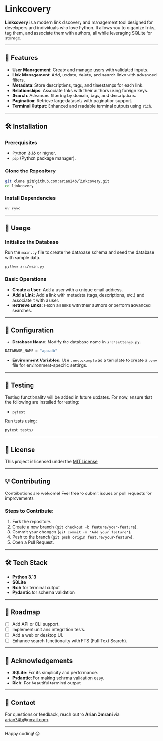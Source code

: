 # Linkcovery

**Linkcovery** is a modern link discovery and management tool designed for developers and individuals who love Python. It allows you to organize links, tag them, and associate them with authors, all while leveraging SQLite for storage.

---

## 🚀 Features

- **User Management**: Create and manage users with validated inputs.
- **Link Management**: Add, update, delete, and search links with advanced filters.
- **Metadata**: Store descriptions, tags, and timestamps for each link.
- **Relationships**: Associate links with their authors using foreign keys.
- **Search**: Advanced filtering by domain, tags, and descriptions.
- **Pagination**: Retrieve large datasets with pagination support.
- **Terminal Output**: Enhanced and readable terminal outputs using `rich`.

---

## 🛠️ Installation

### Prerequisites

- Python **3.13** or higher.
- `pip` (Python package manager).

### Clone the Repository

```bash
git clone git@github.com:arian24b/linkcovery.git
cd linkcovery
```

### Install Dependencies

```bash
uv sync
```

---

## 📄 Usage

### Initialize the Database

Run the `main.py` file to create the database schema and seed the database with sample data.

```bash
python src/main.py
```

### Basic Operations

- **Create a User**: Add a user with a unique email address.
- **Add a Link**: Add a link with metadata (tags, descriptions, etc.) and associate it with a user.
- **Retrieve Links**: Fetch all links with their authors or perform advanced searches.

---

## 🔧 Configuration

- **Database Name**: Modify the database name in `src/settengs.py`.

```python
DATABASE_NAME = "app.db"
```

- **Environment Variables**: Use `.env.example` as a template to create a `.env` file for environment-specific settings.

---

## 🧪 Testing

Testing functionality will be added in future updates. For now, ensure that the following are installed for testing:

- `pytest`

Run tests using:

```bash
pytest tests/
```

---

## 📜 License

This project is licensed under the [MIT License](LICENSE).

---

## 💡 Contributing

Contributions are welcome! Feel free to submit issues or pull requests for improvements.

### Steps to Contribute:

1. Fork the repository.
2. Create a new branch (`git checkout -b feature/your-feature`).
3. Commit your changes (`git commit -m 'Add your feature'`).
4. Push to the branch (`git push origin feature/your-feature`).
5. Open a Pull Request.

---

## 🛠️ Tech Stack

- **Python 3.13**
- **SQLite**
- **Rich** for terminal output
- **Pydantic** for schema validation

---

## 📄 Roadmap

- [ ] Add API or CLI support.
- [ ] Implement unit and integration tests.
- [ ] Add a web or desktop UI.
- [ ] Enhance search functionality with FTS (Full-Text Search).

---

## 🤝 Acknowledgements

- **SQLite**: For its simplicity and performance.
- **Pydantic**: For making schema validation easy.
- **Rich**: For beautiful terminal output.

---

## 📧 Contact

For questions or feedback, reach out to **Arian Omrani** via [arian24b@gmail.com](mailto:arian24b@gmail.com).

---

Happy coding! 😊

